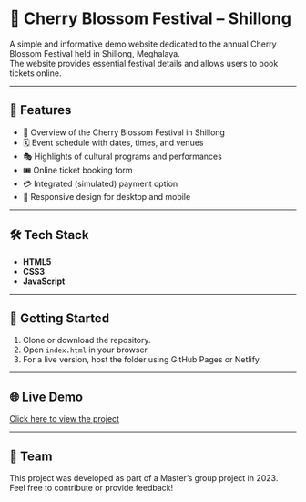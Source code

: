 # 🌸 Cherry Blossom Festival – Shillong

A simple and informative demo website dedicated to the annual Cherry Blossom Festival held in Shillong, Meghalaya.  
The website provides essential festival details and allows users to book tickets online.

---

## 📌 Features

- 🎉 Overview of the Cherry Blossom Festival in Shillong
- 🗓️ Event schedule with dates, times, and venues
- 🎭 Highlights of cultural programs and performances
- 🎟️ Online ticket booking form
- 💳 Integrated (simulated) payment option
- 📱 Responsive design for desktop and mobile

---

## 🛠️ Tech Stack

- **HTML5**
- **CSS3**
- **JavaScript**

---

## 🚀 Getting Started

1. Clone or download the repository.
2. Open `index.html` in your browser.
3. For a live version, host the folder using GitHub Pages or Netlify.

---

## 🌐 Live Demo

[Click here to view the project](https://mishta08.github.io/CherryBlossom/)

---

## 👥 Team

This project was developed as part of a Master’s group project in 2023.  
Feel free to contribute or provide feedback!
